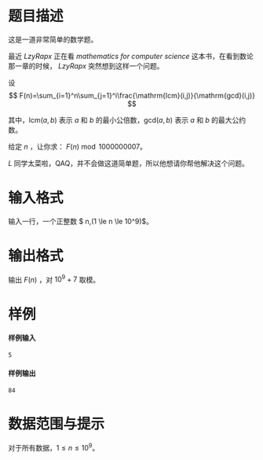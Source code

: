 
# 题目描述

这是一道非常简单的数学题。

最近 $LzyRapx$ 正在看 *mathematics for computer science* 这本书，在看到数论那一章的时候， $LzyRapx$ 突然想到这样一个问题。

设 
$$
F(n)=\sum_{i=1}^n\sum_{j=1}^i\frac{\mathrm{lcm}(i,j)}{\mathrm{gcd}(i,j)}
$$

其中，$\mathrm{lcm}(a,b)$ 表示 $a$ 和 $b$ 的最小公倍数，$\mathrm{gcd}(a,b)$ 表示 $a$ 和 $b$ 的最大公约数。

给定 $n$ ，让你求： $F(n) \bmod1000000007$。

$L$ 同学太菜啦，QAQ，并不会做这道简单题，所以他想请你帮他解决这个问题。



# 输入格式

输入一行，一个正整数 $ n\,(1 \le n \le 10^9)$。

# 输出格式

输出 $F(n)$ ，对 $10^9 + 7$ 取模。

# 样例

#### 样例输入

```plain
5
```

#### 样例输出

```plain
84
```


# 数据范围与提示

对于所有数据，$1 \le n \le 10^9$。

